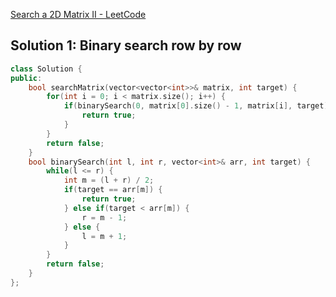 [Search a 2D Matrix II - LeetCode](https://leetcode.com/problems/search-a-2d-matrix-ii/description/)

## Solution 1: Binary search row by row

```cpp
class Solution {
public:
    bool searchMatrix(vector<vector<int>>& matrix, int target) {
        for(int i = 0; i < matrix.size(); i++) {
            if(binarySearch(0, matrix[0].size() - 1, matrix[i], target)) {
                return true;
            }
        }
        return false;
    }
    bool binarySearch(int l, int r, vector<int>& arr, int target) {
        while(l <= r) {
            int m = (l + r) / 2;
            if(target == arr[m]) {
                return true;
            } else if(target < arr[m]) {
                r = m - 1;
            } else {
                l = m + 1;
            }
        }
        return false;
    }
};
```


